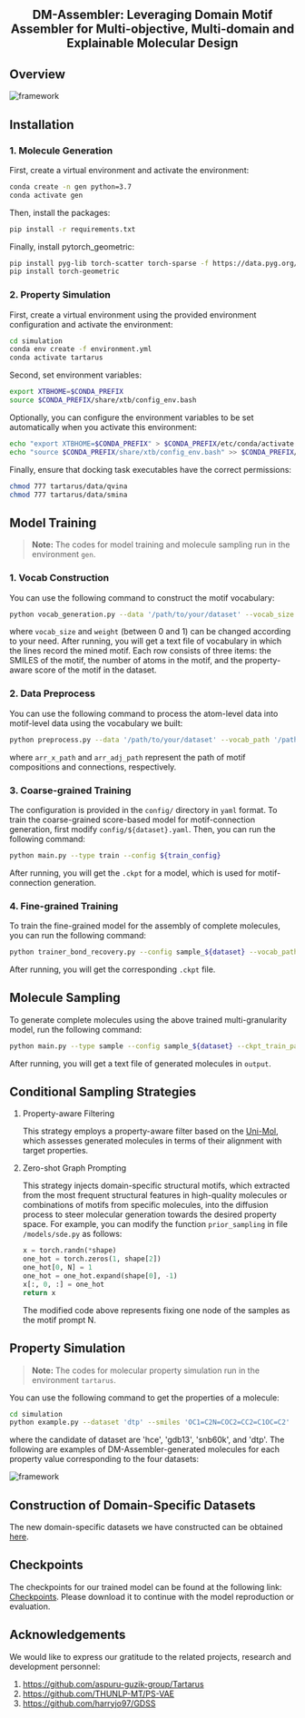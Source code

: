 <h2 align="center"> DM-Assembler: Leveraging Domain Motif Assembler for Multi-objective, Multi-domain and Explainable Molecular Design</a></h2>
<h5 align="center">

## Overview

![framework](figure/framework.jpg)


## Installation

### 1. Molecule Generation

First, create a virtual environment and activate the environment:

```sh
conda create -n gen python=3.7
conda activate gen
```

Then, install the packages:

```sh
pip install -r requirements.txt
```

Finally, install pytorch_geometric:

```sh
pip install pyg-lib torch-scatter torch-sparse -f https://data.pyg.org/whl/torch-1.13.0+cu117.html
pip install torch-geometric
```

### 2. Property Simulation

First, create a virtual environment using the provided environment configuration and activate the environment:

```sh
cd simulation
conda env create -f environment.yml
conda activate tartarus
```

Second, set environment variables:

```sh
export XTBHOME=$CONDA_PREFIX
source $CONDA_PREFIX/share/xtb/config_env.bash
```

Optionally, you can configure the environment variables to be set automatically when you activate this environment:

```sh
echo "export XTBHOME=$CONDA_PREFIX" > $CONDA_PREFIX/etc/conda/activate.d/env.sh
echo "source $CONDA_PREFIX/share/xtb/config_env.bash" >> $CONDA_PREFIX/etc/conda/activate.d/env.sh
```

Finally, ensure that docking task executables have the correct permissions:

```sh
chmod 777 tartarus/data/qvina
chmod 777 tartarus/data/smina
```


## Model Training

> **Note:** The codes for model training and molecule sampling run in the environment `gen`.

### 1. Vocab Construction

You can use the following command to construct the motif vocabulary:

```sh
python vocab_generation.py --data '/path/to/your/dataset' --vocab_size size_of_the_vocabulary --vocab_path '/path/to/vocab' --weight N
```

where `vocab_size` and `weight` (between 0 and 1) can be changed according to your need. After running, you will get a text file of vocabulary in which the lines record the mined motif. Each row consists of three items: the SMILES of the motif, the number of atoms in the motif, and the property-aware score of the motif in the dataset. 

### 2. Data Preprocess

You can use the following command to process the atom-level data into motif-level data using the vocabulary we built:

```sh
python preprocess.py --data '/path/to/your/dataset' --vocab_path '/path/to/vocab' --arr_x_path '/path/to/x' --arr_adj_path '/path/to/adj'
```

where `arr_x_path` and `arr_adj_path` represent the path of motif compositions and connections, respectively. 

### 3. Coarse-grained Training

The configuration is provided in the `config/` directory in `yaml` format. To train the coarse-grained score-based model for motif-connection generation, first modify `config/${dataset}.yaml`. Then, you can run the following command:

```sh
python main.py --type train --config ${train_config}
```

After running, you will get the `.ckpt` for a model, which is used for motif-connection generation.

### 4. Fine-grained Training

To train the fine-grained model for the assembly of complete molecules, you can run the following command:

```sh
python trainer_bond_recovery.py --config sample_${dataset} --vocab_path '/path/to/vocab' --train_set '/path/to/train' --valid_set '/path/to/valid' --test_set '/path/to/test'
```

After running, you will get the corresponding `.ckpt` file.

## Molecule Sampling

To generate complete molecules using the above trained multi-granularity model, run the following command:

```sh
python main.py --type sample --config sample_${dataset} --ckpt_train_path '/path/to/coarse/ckpt' --ckpt_bond_path '/path/to/fine/ckpt' --vocab '/path/to/vocab' --output '/path/to/mol/output'
```

After running, you will get a text file of generated molecules in `output`.

## Conditional Sampling Strategies

1. Property-aware Filtering

   This strategy employs a property-aware filter based on the [Uni-Mol](https://github.com/deepmodeling/Uni-Mol), which assesses generated molecules in terms of their alignment with target properties.

2. Zero-shot Graph Prompting

   This strategy injects domain-specific structural motifs, which extracted from the most frequent structural features in high-quality molecules or combinations of motifs from specific molecules, into the diffusion process to steer molecular generation towards the desired property space. For example, you can modify the function `prior_sampling` in file `/models/sde.py` as follows:
   ```python
   x = torch.randn(*shape)
   one_hot = torch.zeros(1, shape[2])
   one_hot[0, N] = 1
   one_hot = one_hot.expand(shape[0], -1)
   x[:, 0, :] = one_hot
   return x
   ```
   The modified code above represents fixing one node of the samples as the motif prompt N. 

## Property Simulation

> **Note:** The codes for molecular property simulation run in the environment `tartarus`.

You can use the following command to get the properties of a molecule:

```sh
cd simulation
python example.py --dataset 'dtp' --smiles 'OC1=C2N=COC2=CC2=C1OC=C2'
```

where the candidate of dataset are 'hce', 'gdb13', 'snb60k', and 'dtp'. The following are examples of DM-Assembler-generated molecules for each property value corresponding to the four datasets:

![framework](figure/mol.jpg)

## Construction of Domain-Specific Datasets

The new domain-specific datasets we have constructed can be obtained [here](https://github.com/cziun/DM-Assembler/tree/main/data/new).

## Checkpoints

The checkpoints for our trained model can be found at the following link: [Checkpoints](https://drive.google.com/drive/folders/1NCvBiymP4eDsNmMcbymNj7oLTjBbD3vt?usp=drive_link). Please download it to continue with the model reproduction or evaluation.

## Acknowledgements

We would like to express our gratitude to the related projects, research and development personnel:

1. https://github.com/aspuru-guzik-group/Tartarus
2. https://github.com/THUNLP-MT/PS-VAE
3. https://github.com/harryjo97/GDSS


